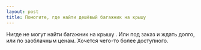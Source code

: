 ```yaml
---
layout: post 
title: Помогите, где найти дешёвый багажник на крышу 
--- 
```

Нигде не могут найти багажник на крышу . Или под заказ и ждать долго, или по заоблачным ценам. Хочется чего-то более доступного.